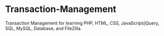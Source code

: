 # Transaction-Management
Transaction Management for learning PHP, HTML, CSS, JavaScript/jQuery, SQL, MySQL, Database, and FileZilla.
